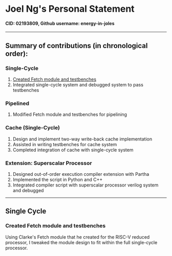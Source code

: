 # Joel Ng's Personal Statement
#### CID: 02193809, Github username: energy-in-joles

---

## Summary of contributions (in chronological order):

### Single-Cycle
1. [Created Fetch module and testbenches](#created-fetch-module-and-testbenches)
2. Integrated single-cycle system and debugged system to pass testbenches

### Pipelined
1. Modified Fetch module and testbenches for pipelining

### Cache (Single-Cycle)
1. Design and implement two-way write-back cache implementation
2. Assisted in writing testbenches for cache system
3. Completed integration of cache with single-cycle system

### Extension: Superscalar Processor
1. Designed out-of-order execution compiler extension with Partha
2. Implemented the script in Python and C++
3. Integrated compiler script with superscalar processor verilog system and debugged

---

## Single Cycle

### Created Fetch module and testbenches

Using Clarke's Fetch module that he created for the RISC-V reduced processor, I tweaked the module design to fit within the full single-cycle processor.